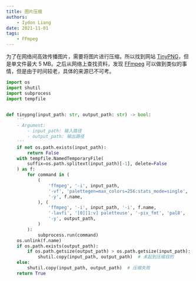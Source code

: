 ```yaml
---
title: 图片压缩
authors:
    - Iydon Liang
date: 2021-11-01
tags:
    - FFmpeg
---
```


为了在网络间高效传播图片，需要将图片进行压缩，所以找到网站 [TinyPNG](https://tinypng.com/)，但是单文件最大 5 MB。之后从网络上查找资料，发现 [FFmpeg](https://www.ffmpeg.org) 可以做到类似的事情，但是由于时间较老，具体的来源已不可考。

```python title="tinypng.py" linenums="1" hl_lines="20 21 22 24 25 26"
import os
import shutil
import subprocess
import tempfile


def tinypng(input_path: str, output_path: str) -> bool:
    '''
    - Argument:
        - input_path: 输入路径
        - output_path: 输出路径
    '''
    if not os.path.exists(input_path):
        return False
    with tempfile.NamedTemporaryFile(
        suffix=os.path.splitext(input_path)[-1], delete=False
    ) as f:
        for command in (
            (
                'ffmpeg', '-i', input_path,
                '-vf', 'palettegen=max_colors=256:stats_mode=single',
                '-y', f.name,
            ), (
                'ffmpeg', '-i', input_path, '-i', f.name,
                '-lavfi', '[0][1:v] paletteuse', '-pix_fmt', 'pal8',
                '-y', output_path,
            )
        ):
            subprocess.run(command)
    os.unlink(f.name)
    if os.path.exists(output_path):
        if os.path.getsize(output_path) > os.path.getsize(input_path):
            shutil.copy(input_path, output_path)  # 未起到压缩目的
    else:
        shutil.copy(input_path, output_path)  # 压缩失败
    return True
```

